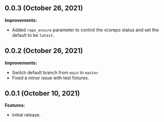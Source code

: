 ## 0.0.3 (October 26, 2021)

**Improvements:**

- Added `repo_ensure` parameter to control the vcsrepo status and set the default to be `latest`.

## 0.0.2 (October 26, 2021)

**Improvements:**

- Switch default branch from `main` to `master`
- Fixed a minor issue with test fixtures.

## 0.0.1 (October 10, 2021)

**Features:**

- Initial release.

